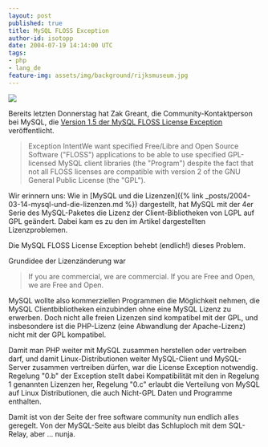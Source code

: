 ```yaml
---
layout: post
published: true
title: MySQL FLOSS Exception
author-id: isotopp
date: 2004-07-19 14:14:00 UTC
tags:
- php
- lang_de
feature-img: assets/img/background/rijksmuseum.jpg
---
```


![](/uploads/20040314_dolphin.jpg)

Bereits letzten Donnerstag hat Zak Greant, die Community-Kontaktperson bei
MySQL, die
[Version 1.5 der MySQL FLOSS License Exception](http://zak.greant.com:8888/licensing/getfile/licensing/FLOSS-exception.txt?v=1.5)
veröffentlicht.

> Exception IntentWe want specified Free/Libre and Open Source Software
> ("FLOSS") applications to be able to use specified GPL-licensed MySQL
> client libraries (the "Program") despite the fact that not all FLOSS
> licenses are compatible with version 2 of the GNU General Public License
> (the "GPL").

Wir erinnern uns: Wie in
[MySQL und die Lizenzen]({% link _posts/2004-03-14-mysql-und-die-lizenzen.md %})
dargestellt, hat MySQL mit der 4er Serie des MySQL-Paketes die Lizenz der
Client-Bibliotheken von LGPL auf GPL geändert. Dabei kam es zu den im
Artikel dargestellten Lizenzproblemen.

Die MySQL FLOSS License Exception behebt (endlich!) dieses Problem.

Grundidee der Lizenzänderung war 

> If you are commercial, we are commercial. If you are Free and Open, we are
> Free and Open.

MySQL wollte also kommerziellen Programmen die Möglichkeit nehmen, die MySQL
Clientbibliotheken einzubinden ohne eine MySQL Lizenz zu erwerben. Doch
nicht alle freien Lizenzen sind kompatibel mit der GPL, und insbesondere ist
die PHP-Lizenz (eine Abwandlung der Apache-Lizenz) nicht mit der GPL
kompatibel.

Damit man PHP weiter mit MySQL zusammen herstellen oder vertreiben darf, und
damit Linux-Distributionen weiter MySQL-Client und MySQL-Server zusammen
vertreiben dürfen, war die License Exception notwendig. Regelung "0.b" der
Exception stellt dabei Kompatibilität mit den in Regelung 1 genannten
Lizenzen her, Regelung "0.c" erlaubt die Verteilung von MySQL auf Linux
Distributionen, die auch Nicht-GPL Daten und Programme enthalten.

Damit ist von der Seite der free software community nun endlich alles
geregelt. Von der MySQL-Seite aus bleibt das Schluploch mit dem SQL-Relay,
aber ... nunja.
